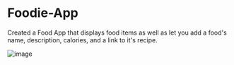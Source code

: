 # Foodie-App
Created a Food App that displays food items as well as let you add a food's name, description, calories, and a link to it's recipe.

![image](https://github.com/ShirleyP8908/Foodie-App/assets/98612806/93a125bb-1e65-44cc-92dd-dc4976f2db3c)
